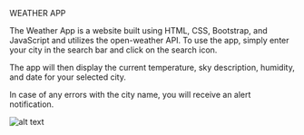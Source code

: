 WEATHER APP

The Weather App is a website built using HTML, CSS, Bootstrap, and JavaScript and utilizes the open-weather API. 
To use the app, simply enter your city in the search bar and click on the search icon. 

The app will then display the current temperature, sky description, humidity, and date for your selected city. 

In case of any errors with the city name, you will receive an alert notification.


![alt text](img/Background.jpg)
